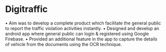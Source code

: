 # Digitraffic
•	Aim was to develop a complete product which facilitate the general public to report the traffic violation activities instantly.
•	Designed and develop an android app where general public can login & registered using Google Firebase.
•	Provided an additional feature in the app to capture the details of vehicle from the documents using the OCR technique. 
